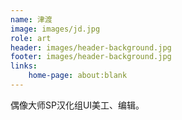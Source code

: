 ```yaml
---
name: 津渡
image: images/jd.jpg
role: art
header: images/header-background.jpg
footer: images/header-background.jpg
links:
    home-page: about:blank
---
```


偶像大师SP汉化组UI美工、编辑。
